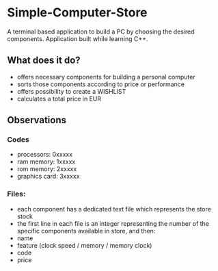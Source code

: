 # Simple-Computer-Store

A terminal based application to build a PC by choosing the desired components. Application built while learning C++.


## What does it do?

- offers necessary components for building a personal computer
- sorts those components according to price or performance
- offers possibility to create a WISHLIST
- calculates a total price in EUR

## Observations
### Codes
- processors:    0xxxxx
- ram memory:    1xxxxx
- rom memory:    2xxxxx
- graphics card: 3xxxxx

### Files:
- each component has a dedicated text file which represents the store stock
- the first line in each file is an integer representing the number of the specific components available in store, and then:
- name
- feature (clock speed / memory / memory clock)
- code
- price
